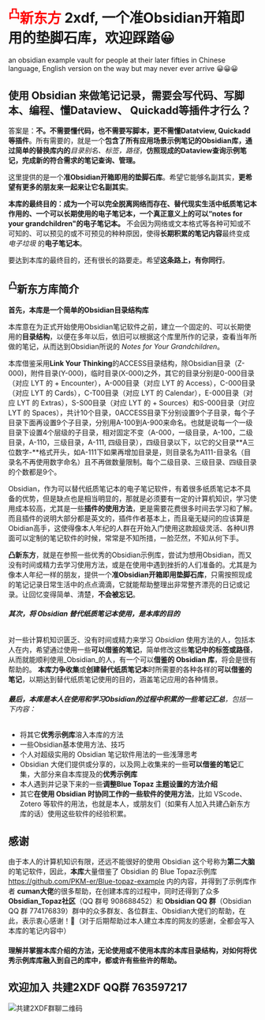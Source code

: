 # <font color="#ff0000">**<sup>凸</sup>新东方**</font> 2xdf, 一个准Obsidian开箱即用的垫脚石库，欢迎踩踏😀
an obsidian example vault for people at their later fifties in Chinese language, English version on the way but may never ever arrive 😀😀😀

## 使用 Obsidian 来做笔记记录，需要会写代码、写脚本、编程、懂Dataview、 Quickadd等插件才行么？

答案是：**不。不需要懂代码，也不需要写脚本，更不需懂Datatview, Quickadd等插件**。所有需要的，就是一个**包含了所有应用场景示例笔记的Obsidian库，通过简单的替换库内的**_目录别名、标签，路径_，**仿照现成的Dataview查询示例笔记，完成新的符合需求的笔记查询、管理。**

这里提供的是一个**准Obsidian开箱即用的垫脚石库**。希望它能够名副其实，**更希望有更多的朋友来一起来让它名副其实**。

**本库的最终目的：成为一个可以完全脱离网络而存在、替代现实生活中纸质笔记本作用的、一个可以长期使用的电子笔记本，一个真正意义上的可以“notes for your grandchildren"的电子笔记本。** 不会因为网络或文本格式等各种可知或不可知的、可以预见的或不可预见的种种原因，使得**长期积累的笔记内容**最终变成 _电子垃圾_ 的**电子笔记本**。

要达到本库的最终目的，还有很长的路要走。希望**这条路上，有你同行**。

## **<sup>凸</sup>新东方**库简介

**首先，本库是一个简单的Obsidian目录结构库**

本库意在为正式开始使用Obsidian笔记软件之前，建立一个固定的、可以长期使用的**目录结构**，以便在多年以后，依旧可以根据这个库里所作的记录，查看当年所做的笔记，从而达到Obsidian所说的 _Notes for Your Grandchildren_。

本库借鉴采用**Link Your Thinking**的ACCESS目录结构，除Obsidian目录（Z-000)，附件目录(Y-000)，临时目录(X-000)之外，其它的目录分别是0-000目录（对应 LYT 的 + Encounter），A-000目录（对应 LYT 的 Access），C-000目录（对应 LYT 的 Cards），C-T00目录（对应 LYT 的 Calendar），E-000目录（对应 LYT 的 Extras），S-S00目录（对应 LYT 的 + Sources）和S-000目录（对应 LYT 的 Spaces），共计10个目录，0ACCESS目录下分别设置9个子目录，每个子目录下面再设置9个子目录，分别用A-100到A-900来命名。也就是说每一个一级目录下设置4个层级的子目录，相对固定不变（A-000，一级目录，A-100，二级目录，A-110，三级目录，A-111, 四级目录），四级目录以下，以它的父目录**A三位数字-**格式开头，如A-111下如果再增加目录是，则目录名为A111-目录名（目录名不再使用数字命名）且不再做数量限制。每个二级目录、三级目录、四级目录的个数都是9个。

Obsidian，作为可以替代纸质笔记本的电子笔记软件，有着很多纸质笔记本不具备的优势，但是缺点也是相当明显的，那就是必须要有一定的计算机知识，学习使用成本较高，尤其是一些**插件的使用方法**，更是需要花费很多时间去学习和了解。而且插件的说明大部分都是英文的，插件作者基本上，而且毫无疑问的应该算是Obidian高手，这使得像本人年纪的人群在开始入门使用这款超级灵活、各种UI界面可以定制的笔记软件的时候，常常是不知所措，一脸茫然，不知从何下手。

**凸新东方**，就是在参照一些优秀的Obsidian示例库，尝试为想用Obsidian，而又没有时间或精力去学习使用方法，或是在使用中遇到挫折的人们准备的。尤其是为像本人年纪一样的朋友，提供一个**准Obsidian开箱即用垫脚石库**，只需按照现成的笔记记录日常生活中的点点滴滴，它就能帮助整理出非常整齐漂亮的日记或记录。让回忆变得简单、清楚，**不会被忘记**。

###### **其次，_将 Obsidian 替代纸质笔记本使用，是本库的目的_**
对一些计算机知识匮乏、没有时间或精力来学习 _Obsidian_ 使用方法的人，包括本人在内，希望通过使用一些**可以借鉴的笔记**，简单修改这些**笔记中的标签或路径**，从而就能顺利使用_Obsidian_的人，有一个可以**借鉴的 Obsidian 库**，将会是很有帮助的。
**本库力争收集**或**创建替代纸质笔记本**时所需要的各种各样的**可以借鉴的笔记**，以期达到替代纸质笔记使用的目的，涵盖笔记应用的各种情景。

###### **最后，本库是本人在使用和学习Obsidian的过程中积累的一些笔记汇总**，包括一下内容：
- 将其它**优秀示例库**溶入本库的方法
- 一些Obsidian基本使用方法、技巧
- 个人对超级实用的 Obsidian 笔记软件用法的一些浅薄思考
- Obsidian 大佬们提供或分享的，以及网上收集来的一些**可以借鉴的笔记**汇集，大部分来自本库提及的**优秀示例库**
- 本人遇到并记录下来的一些**调整Blue Topaz 主题设置的方法介绍**
- 其它**在使用 Obsidian 时协同工作的一些软件的使用方法**，比如 VScode、Zotero 等软件的用法，也就是本人，或朋友们（如果有人加入共建凸新东方库的话）使用这些软件的经验积累。

## 感谢

由于本人的计算机知识有限，还远不能很好的使用 Obsidian 这个号称为**第二大脑**的笔记软件，因此，**本库**大量借鉴了 Obsidian 的 Blue Topaz示例库 https://github.com/PKM-er/Blue-topaz-example 内的内容，并得到了示例库作者 **cuman大佬**的很多帮助，在创建本库的过程中，同时还得到了众多 **Obsidian_Topaz社区**（QQ 群号 908688452）和 **Obsidian QQ 群**（Obsidian QQ 群 774176839）群中的众多群友、各位群主、Obsidian大佬们的帮助，在此，表示衷心感谢！🤝（对于后期帮助过本人建立本库的网友的感谢，全都会写入本库的笔记内容中）

#### 理解并掌握**本库介绍的方法**，无论**使用**或**不使用**本库的**本库目录结构**，对如何将**优秀示例库**库融入到**自己的库**中，都或许有些些许的帮助。 

## 欢迎加入 共建2XDF QQ群 763597217
![共建2XDF群聊二维码](https://user-images.githubusercontent.com/119090113/229754614-ab45f692-caa1-472b-b28c-104e310034ca.png)

